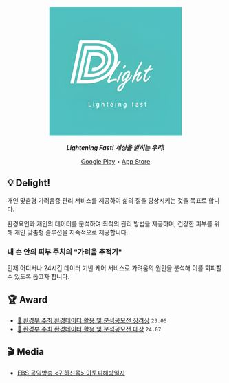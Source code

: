 <p align="center">
  <picture>
    <source media="(prefers-color-scheme: dark)" srcset="/profile/assets/delight.svg" height="300px">
    <img alt="Delight Logo" src="/profile/assets/delight.png" height="300px">
  </picture>
  <p align="center"><b><i>Lightening Fast! 세상을 밝히는 우리!</i></b></p>
  <div align="center">
    <a href="https://play.google.com/store/apps/details?id=com.Delight.todacmvp">Google Play</a>&#9;&#149;&#9;<a href="https://apps.apple.com/app/id6736654359">App Store</a>
  </div>
</p>

## 💡 Delight!
개인 맞춤형 가려움증 관리 서비스를 제공하여 삶의 질을 향상시키는 것을 목표로 합니다.

환경요인과 개인의 데이터를 분석하여 최적의 관리 방법을 제공하며, 건강한 피부를 위해 개인 맞춤형 솔루션을 지속적으로 제공합니다.

### 내 손 안의 피부 주치의 "가려움 추적기"
언제 어디서나 24시간 데이터 기반 케어 서비스로 가려움의 원인을 분석해 이를 회피할 수 있도록 돕고자 합니다.

## 🏆 Award

- [🏅 환경부 주최 환경데이터 활용 및 분석공모전 장려상](https://www.ecothon.kr/board/list/winner/page/1/category/2023) `23.06` 
- [🥇 환경부 주최 환경데이터 활용 및 분석공모전 대상](https://www.ecothon.kr/board/list/winner/page/1/category/2024) `24.07`

## 🎬 Media
- [EBS 공익방송 <귀하신몸> 아토피해방일지](https://youtu.be/OY4130IZn-8?feature=shared&t=2288)

